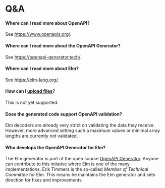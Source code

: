# Q&A

#### Where can I read more about OpenAPI?

See https://www.openapis.org/.

#### Where can I read more about the OpenAPI Generator?

See https://openapi-generator.tech/.

#### Where can I read more about Elm?

See https://elm-lang.org/.

#### How can I [upload files](https://swagger.io/docs/specification/describing-request-body/file-upload/)?

This is not yet supported.

#### Does the generated code support OpenAPI validation?

Elm decoders are already very strict on validating the data they receive.
However, more advanced setting such a maximum values or minimal array lengths are currently not validated.

#### Who develops the OpenAPI Generator for Elm?

The Elm generator is part of the open source [OpenAPI Generator](https://openapi-generator.tech/).
Anyone can contribute to this intiative where Elm is one of the many implementations.
Erik Timmers is the so-called _Member of Technical Committee_ for Elm.
This means he maintains the Elm generator and sets direction for fixes and improvements.
